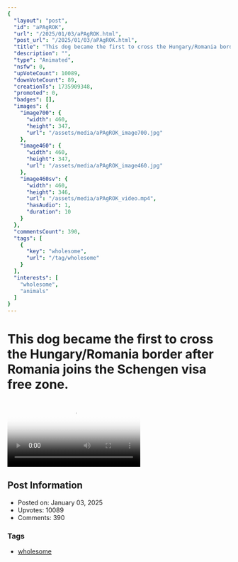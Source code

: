 ```yaml
---
{
  "layout": "post",
  "id": "aPAgROK",
  "url": "/2025/01/03/aPAgROK.html",
  "post_url": "/2025/01/03/aPAgROK.html",
  "title": "This dog became the first to cross the Hungary/Romania border after Romania joins the Schengen visa free zone.",
  "description": "",
  "type": "Animated",
  "nsfw": 0,
  "upVoteCount": 10089,
  "downVoteCount": 89,
  "creationTs": 1735909348,
  "promoted": 0,
  "badges": [],
  "images": {
    "image700": {
      "width": 460,
      "height": 347,
      "url": "/assets/media/aPAgROK_image700.jpg"
    },
    "image460": {
      "width": 460,
      "height": 347,
      "url": "/assets/media/aPAgROK_image460.jpg"
    },
    "image460sv": {
      "width": 460,
      "height": 346,
      "url": "/assets/media/aPAgROK_video.mp4",
      "hasAudio": 1,
      "duration": 10
    }
  },
  "commentsCount": 390,
  "tags": [
    {
      "key": "wholesome",
      "url": "/tag/wholesome"
    }
  ],
  "interests": [
    "wholesome",
    "animals"
  ]
}
---
```


# This dog became the first to cross the Hungary/Romania border after Romania joins the Schengen visa free zone.

<video controls playsinline loop poster="/assets/media/aPAgROK_image460.jpg">
  <source src="/assets/media/aPAgROK_video.mp4" type="video/mp4">
  Your browser does not support the video tag.
</video>

## Post Information

- Posted on: January 03, 2025
- Upvotes: 10089
- Comments: 390

### Tags

- [wholesome](/tag/wholesome)
